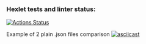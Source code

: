 ### Hexlet tests and linter status:
[![Actions Status](https://github.com/marinavasyukova/python-project-50/workflows/hexlet-check/badge.svg)](https://github.com/marinavasyukova/python-project-50/actions)

Example of 2 plain .json files comparison
[![asciicast](https://asciinema.org/a/Cy9uLmqjrE5rM03Qc2Ygk41Wi.svg)](https://asciinema.org/a/Cy9uLmqjrE5rM03Qc2Ygk41Wi)